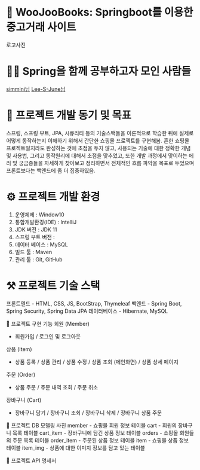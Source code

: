 <h1>📢 WooJooBooks: Springboot를 이용한 중고거래 사이트</h1>
로고사진


<h1>🙋‍♂️ Spring을 함께 공부하고자 모인 사람들</h1>
<a href="https://github.com/simmini">simmini님</a>
<a href="https://github.com/Lee-S-June">Lee-S-June님</a>


<h1>🎯 프로젝트 개발 동기 및 목표</h1>
스프링, 스프링 부트, JPA, 시큐리티 등의 기술스택들을 이론적으로 학습한 뒤에 실제로 어떻게 동작하는지 이해하기 위해서 간단한 쇼핑몰 프로젝트를 구현해봄. 흔한 쇼핑몰 프로젝트일지라도 완성하는 것에 초점을 두지 않고, 사용되는 기술에 대한 정확한 개념 및 사용법, 그리고 동작원리에 대해서 초점을 맞추었고, 또한 개발 과정에서 맞이하는 에러 및 궁금증들을 자세하게 찾아보고 정리하면서 전체적인 흐름 파악을 목표로 두었으며 프론트보다는 백엔드에 좀 더 집중하였음.


<h1>⚙️ 프로젝트 개발 환경</h1>
  <ol>
  <li>운영체제 : Window10</li>
  <li>통합개발환경(IDE) : IntelliJ</li>
  <li>JDK 버전 : JDK 11</li>
  <li>스프링 부트 버전 : </li>
  <li>데이터 베이스 : MySQL</li>
  <li>빌드 툴 : Maven</li>
  <li>관리 툴 : Git, GitHub</li>
 </ol>
 
 
<h1>⚒️ 프로젝트 기술 스택</h1>
프론트엔드
- HTML, CSS, JS, BootStrap, Thymeleaf
백엔드
- Spring Boot, Spring Security, Spring Data JPA
데이터베이스
- Hibernate, MySQL

📜 프로젝트 구현 기능
회원 (Member)
- 회원가입 / 로그인 및 로그아웃

상품 (Item)
- 상품 등록 / 상품 관리 / 상품 수정 / 상품 조회 (메인화면) / 상품 상세 페이지

주문 (Order)
- 상품 주문 / 주문 내역 조회 / 주문 취소

장바구니 (Cart)
- 장바구니 담기 / 장바구니 조회 / 장바구니 삭제 / 장바구니 상품 주문

📂 프로젝트 DB 모델링
사진
member - 쇼핑몰 회원 정보 테이블
cart - 회원의 장바구니 목록 테이블
cart_item - 장바구니에 담긴 상품 정보 테이블
orders - 쇼핑몰 회원들의 주문 목록 테이블
order_item - 주문된 상품 정보 테이블
item - 쇼핑몰 상품 정보 테이블
item_img - 상품에 대한 이미지 정보를 담고 있는 테이블

📜 프로젝트 API 명세서

